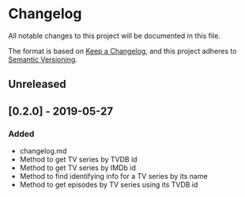 # Changelog
All notable changes to this project will be documented in this file.

The format is based on [Keep a Changelog](https://keepachangelog.com/en/1.0.0/),
and this project adheres to [Semantic Versioning](https://semver.org/spec/v2.0.0.html).

## Unreleased

## [0.2.0] - 2019-05-27
### Added
- changelog.md
- Method to get TV series by TVDB id
- Method to get TV series by IMDb id
- Method to find identifying info for a TV series by its name
- Method to get episodes by TV series using its TVDB id
